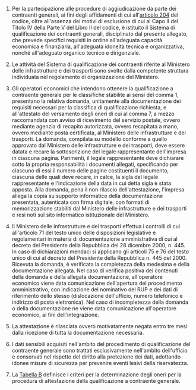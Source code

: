 1. Per la partecipazione alle procedure di aggiudicazione da parte dei contraenti generali, ai fini degli affidamenti di cui all'[articolo 204](/index.html?article=articolo-204&version=1) del codice, oltre all'assenza dei motivi di esclusione di cui al Capo II del Titolo IV della Parte V del Libro II del codice, è istituito il Sistema di qualificazione dei contraenti generali, disciplinato dal presente allegato, che prevede specifici requisiti in ordine all'adeguata capacità economica e finanziaria, all'adeguata idoneità tecnica e organizzativa, nonché all'adeguato organico tecnico e dirigenziale.

2. Le attività del Sistema di qualificazione dei contraenti riferite al Ministero delle infrastrutture e dei trasporti sono svolte dalla competente struttura individuata nel regolamento di organizzazione del Ministero.

3. Gli operatori economici che intendono ottenere la qualificazione a contraente generale per le classifiche stabilite ai sensi del comma 1, presentano la relativa domanda, unitamente alla documentazione dei requisiti necessari per la classifica di qualificazione richiesta, e all'attestato del versamento degli oneri di cui al comma 7, a mezzo raccomandata con avviso di ricevimento del servizio postale, ovvero mediante agenzia di recapito autorizzata, ovvero recapitata a mano, ovvero mediante posta certificata, al Ministero delle infrastrutture e dei trasporti. La domanda, compilata su modello conforme a quello approvato dal Ministero delle infrastrutture e dei trasporti, deve essere datata e recare la sottoscrizione del legale rappresentante dell'impresa in ciascuna pagina. Parimenti, il legale rappresentante deve dichiarare sotto la propria responsabilità i documenti allegati, specificando per ciascuno di essi il numero delle pagine costituenti il documento, ciascuna delle quali deve recare, in calce, la sigla del legale rappresentante e l'indicazione della data in cui detta sigla è stata apposta. Alla domanda, pena il non rilascio dell'attestazione, l'impresa allega la copia su supporto informatico della documentazione presentata, autenticata con firma digitale, con formati di memorizzazione stabiliti dal Ministero delle infrastrutture e dei trasporti e resi noti sul sito informatico istituzionale del Ministero.

4. Il Ministero delle infrastrutture e dei trasporti effettua i controlli di cui all'articolo 71 del testo unico delle disposizioni legislative e regolamentari in materia di documentazione amministrativa di cui al decreto del Presidente della Repubblica del 28 dicembre 2000, n. 445. In caso di dichiarazioni mendaci si applicano gli articoli 75 e 76 del testo unico di cui al decreto del Presidente della Repubblica n. 445 del 2000. Ricevuta la domanda, è verificata la completezza della medesima e della documentazione allegata. Nel caso di verifica positiva dei contenuti della domanda e della allegata documentazione, all'operatore economico viene data comunicazione dell'apertura del procedimento amministrativo, con indicazione del nominativo del RUP e dei dati di riferimento dello stesso (dislocazione dell'ufficio, numero telefonico e indirizzo di posta elettronica). Nel caso di incompletezza della domanda o della documentazione ne viene data comunicazione all'operatore economico, ai fini dell'integrazione.

5. La attestazione è rilasciata ovvero motivatamente negata entro tre mesi dalla ricezione di tutta la documentazione necessaria.

6. I dati sensibili acquisiti nell'ambito del procedimento di qualificazione del contraente generale sono trattati esclusivamente nell'ambito dell'ufficio e conservati nel rispetto del diritto alla protezione dei dati, adottando idonee misure di sicurezza per prevenire eventi lesivi della riservatezza.

7. La [Tabella B](/index.html?article=allegato-2.12-tabella-B&version=1) definisce i criteri per la determinazione degli oneri per la procedura di attestazione della qualificazione a contraente generale.
